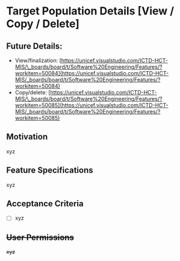 # Target Population Details \[View / Copy / Delete\]

## Future Details: 

* View/finalization: [https://unicef.visualstudio.com/ICTD-HCT-MIS/\_boards/board/t/Software%20Engineering/Features/?workitem=50084](https://unicef.visualstudio.com/ICTD-HCT-MIS/_boards/board/t/Software%20Engineering/Features/?workitem=50084)
* Copy/delete: [https://unicef.visualstudio.com/ICTD-HCT-MIS/\_boards/board/t/Software%20Engineering/Features/?workitem=50085](https://unicef.visualstudio.com/ICTD-HCT-MIS/_boards/board/t/Software%20Engineering/Features/?workitem=50085)

## Motivation

xyz

## Feature Specifications

xyz

## Acceptance Criteria

* [ ] xyz

## ~~User Permissions~~

~~xyz~~



